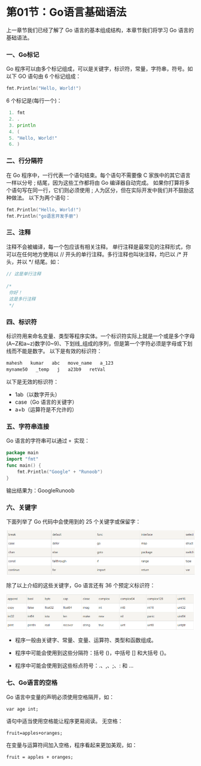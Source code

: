 # 第01节：Go语言基础语法

 上一章节我们已经了解了 Go 语言的基本组成结构，本章节我们将学习 Go 语言的基础语法。

### 一、Go标记
Go 程序可以由多个标记组成，可以是关键字，标识符，常量，字符串，符号。如以下 GO 语句由 6 个标记组成：

```go
fmt.Println("Hello, World!")
```

6 个标记是(每行一个)：
```go
 1. fmt
 2. .
 3. println
 4. (
 5. "Hello, World!"
 6. )    
```
### 二、行分隔符
在 Go 程序中，一行代表一个语句结束。每个语句不需要像 C 家族中的其它语言一样以分号 ; 结尾，因为这些工作都将由 Go 编译器自动完成。
如果你打算将多个语句写在同一行，它们则必须使用 ; 人为区分，但在实际开发中我们并不鼓励这种做法。
以下为两个语句：
```go
fmt.Println("Hello, World!")
fmt.Println("go语言开发手册")
```
### 三、注释
注释不会被编译，每一个包应该有相关注释。
单行注释是最常见的注释形式，你可以在任何地方使用以 // 开头的单行注释。多行注释也叫块注释，均已以 /* 开头，并以 */ 结尾。如：
```go
// 这是单行注释

/*
 你好！
 这是多行注释
 */
```
### 四、标识符
标识符用来命名变量、类型等程序实体。一个标识符实际上就是一个或是多个字母(A~Z和a~z)数字(0~9)、下划线_组成的序列，但是第一个字符必须是字母或下划线而不能是数字。
以下是有效的标识符：
```go
mahesh   kumar   abc   move_name   a_123
myname50   _temp   j   a23b9   retVal
```
 以下是无效的标识符：

*   1ab（以数字开头）
*   case（Go 语言的关键字）
*   a+b（运算符是不允许的）

### 五、字符串连接
Go 语言的字符串可以通过 ` +  `实现：
```go
package main
import "fmt"
func main() {
    fmt.Println("Google" + "Runoob")
}
```
输出结果为：GoogleRunoob

### 六、关键字

下面列举了 Go 代码中会使用到的 25 个关键字或保留字：

![images](../images/0201_Keyword.png)

除了以上介绍的这些关键字，Go 语言还有 36 个预定义标识符：

![images](../images/0201_identifier.png)

* 程序一般由关键字、常量、变量、运算符、类型和函数组成。

* 程序中可能会使用到这些分隔符：括号 ()，中括号 [] 和大括号 {}。

* 程序中可能会使用到这些标点符号：.、,、;、: 和 …

###   七、Go语言的空格
Go 语言中变量的声明必须使用空格隔开，如：
```
var age int;
```
语句中适当使用空格能让程序更易阅读。
无空格：
```
fruit=apples+oranges;
```
在变量与运算符间加入空格，程序看起来更加美观，如：
```
fruit = apples + oranges; 
```
